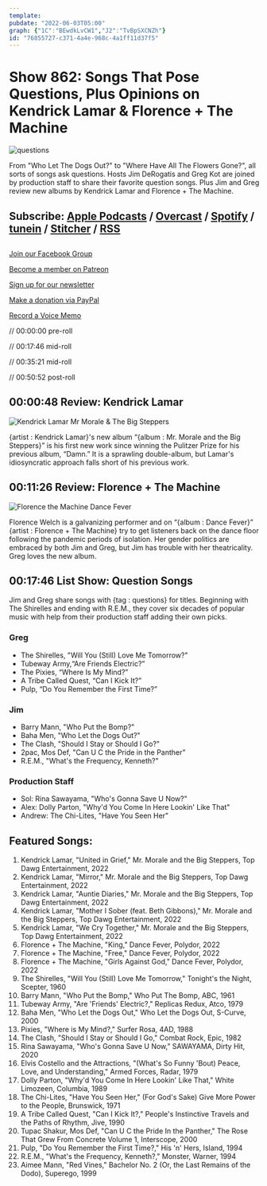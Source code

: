 ```yaml
---
template: 
pubdate: "2022-06-03T05:00"
graph: {"1C":"BEwdkLvCW1","J2":"TvBpSXCNZh"}
id: "76855727-c371-4a4e-968c-4a1ff11d37f5"
---
```






# Show 862: Songs That Pose Questions, Plus Opinions on Kendrick Lamar & Florence + The Machine

![questions](https://static.soundopinions.org/images/2022/untitled-design.jpeg)

From "Who Let The Dogs Out?" to "Where Have All The Flowers Gone?", all sorts of songs ask questions. Hosts Jim DeRogatis and Greg Kot are joined by production staff to share their favorite question songs. Plus Jim and Greg review new albums by Kendrick Lamar and Florence + The Machine. 



## Subscribe: [Apple Podcasts](https://itunes.apple.com/us/podcast/sound-opinions/id94793843) / [Overcast](https://overcast.fm/itunes94793843/sound-opinions) / [Spotify](https://open.spotify.com/show/1kNR8YL7TBrQuRxDdS4wtU) / [tunein](https://tunein.com/podcasts/Music-Podcasts/Sound-Opinions-p60273/) / [Stitcher](http://www.stitcher.com/podcast/sound-opinions) / [RSS](https://feeds.simplecast.com/Nn6fjnB0)



## 

[Join our Facebook Group](https://bit.ly/3sivr9T)

[Become a member on Patreon](https://bit.ly/3slWZvc)

[Sign up for our newsletter](https://bit.ly/3eEvRnG)

[Make a donation via PayPal](https://bit.ly/3dmt9lU)

[Record a Voice Memo](https://bit.ly/2RyD5Ah)

// 00:00:00 pre-roll

// 00:17:46 mid-roll

// 00:35:21 mid-roll

// 00:50:52 post-roll



## 00:00:48 Review: Kendrick Lamar

![Kendrick Lamar Mr Morale & The Big Steppers](https://static.soundopinions.org/assets/862/1C6.jpg)

{artist : Kendrick Lamar}'s new album “{album : Mr. Morale and the Big Steppers}” is his first new work since winning the Pulitzer Prize for his previous album, “Damn.” It is a sprawling double-album, but Lamar's idiosyncratic approach falls short of his previous work.



## 00:11:26 Review: Florence + The Machine

![Florence  the Machine Dance Fever](https://static.soundopinions.org/assets/862/J212.jpg)

Florence Welch is a galvanizing performer and on “{album : Dance Fever}” {artist : Florence + The Machine} try to get listeners back on the dance floor following the pandemic periods of isolation. Her gender politics are embraced by both Jim and Greg, but Jim has trouble with her theatricality. Greg loves the new album.



## 00:17:46 List Show: Question Songs

Jim and Greg share songs with {tag : questions} for titles. Beginning with The Shirelles and ending with R.E.M., they cover six decades of popular music with help from their production staff adding their own picks.


### Greg

- The Shirelles, "Will You (Still) Love Me Tomorrow?"
- Tubeway Army,“Are Friends Electric?”
- The Pixies, “Where Is My Mind?”
- A Tribe Called Quest, “Can I Kick It?”
- Pulp, “Do You Remember the First Time?”


### Jim

- Barry Mann, "Who Put the Bomp?"
- Baha Men, "Who Let the Dogs Out?"
- The Clash, "Should I Stay or Should I Go?"
- 2pac, Mos Def, "Can U C the Pride in the Panther”
- R.E.M., "What's the Frequency, Kenneth?"


### Production Staff

- Sol: Rina Sawayama, "Who's Gonna Save U Now?"
- Alex: Dolly Parton, "Why'd You Come In Here Lookin' Like That"
- Andrew: The Chi-Lites, "Have You Seen Her"



## Featured Songs:

1. Kendrick Lamar, "United in Grief," Mr. Morale and the Big Steppers, Top Dawg Entertainment, 2022
2. Kendrick Lamar, "Mirror," Mr. Morale and the Big Steppers, Top Dawg Entertainment, 2022
3. Kendrick Lamar, "Auntie Diaries," Mr. Morale and the Big Steppers, Top Dawg Entertainment, 2022
4. Kendrick Lamar, "Mother I Sober (feat. Beth Gibbons)," Mr. Morale and the Big Steppers, Top Dawg Entertainment, 2022
5. Kendrick Lamar, "We Cry Together," Mr. Morale and the Big Steppers, Top Dawg Entertainment, 2022
6. Florence + The Machine, "King," Dance Fever, Polydor, 2022
7. Florence + The Machine, "Free," Dance Fever, Polydor, 2022
8. Florence + The Machine, "Girls Against God," Dance Fever, Polydor, 2022
9. The Shirelles, "Will You (Still) Love Me Tomorrow," Tonight's the Night, Scepter, 1960
10. Barry Mann, "Who Put the Bomp," Who Put The Bomp, ABC, 1961
11. Tubeway Army, "Are 'Friends' Electric?," Replicas Redux, Atco, 1979
12. Baha Men, "Who Let the Dogs Out," Who Let the Dogs Out, S-Curve, 2000
13. Pixies, "Where is My Mind?," Surfer Rosa, 4AD, 1988
14. The Clash, "Should I Stay or Should I Go," Combat Rock, Epic, 1982
15. Rina Sawayama, "Who's Gonna Save U Now," SAWAYAMA, Dirty Hit, 2020
16. Elvis Costello and the Attractions, "(What's So Funny 'Bout) Peace, Love, and Understanding," Armed Forces, Radar, 1979
17. Dolly Parton, "Why'd You Come In Here Lookin' Like That," White Limozeen, Columbia, 1989
18. The Chi-Lites, "Have You Seen Her," (For God's Sake) Give More Power to the People, Brunswick, 1971
19. A Tribe Called Quest, "Can I Kick It?," People's Instinctive Travels and the Paths of Rhythm, Jive, 1990
20. Tupac Shakur, Mos Def, "Can U C the Pride In the Panther," The Rose That Grew From Concrete Volume 1, Interscope, 2000
21. Pulp, "Do You Remember the First Time?," His 'n' Hers, Island, 1994
22. R.E.M., "What's the Frequency, Kenneth?," Monster, Warner, 1994
23. Aimee Mann, "Red Vines," Bachelor No. 2 (Or, the Last Remains of the Dodo), Superego, 1999